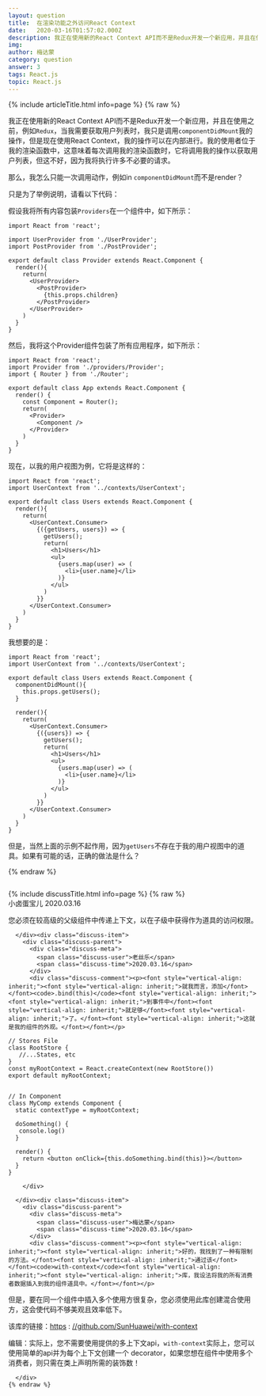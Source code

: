 ```yaml
---
layout: question
title:  在渲染功能之外访问React Context
date:   2020-03-16T01:57:02.000Z
description: 我正在使用新的React Context API而不是Redux开发一个新应用，并且在使用之前，例如Redux，当我需要获取用户列表时，我只是调用comp...
img: 
author: 梅达蒙
category: question
answer: 3
tags: React.js
topic: React.js
---
```

<div class="article-root">
  <div class="article">
    {% include articleTitle.html info=page %}
    {% raw %}
    <div class="article-content"><p><font style="vertical-align: inherit;"><font style="vertical-align: inherit;">我正在使用新的React Context API而不是Redux开发一个新应用，并且在使用之前，例如</font></font><code>Redux</code><font style="vertical-align: inherit;"><font style="vertical-align: inherit;">，当我需要获取用户列表时，我只是调用</font></font><code>componentDidMount</code><font style="vertical-align: inherit;"><font style="vertical-align: inherit;">我的操作，但是现在使用React Context，我的操作可以在内部进行。我的使用者位于我的渲染函数中，这意味着每次调用我的渲染函数时，它将调用我的操作以获取用户列表，但这不好，因为我将执行许多不必要的请求。</font></font></p>

<p><font style="vertical-align: inherit;"><font style="vertical-align: inherit;">那么，我怎么只能一次调用动作，例如in </font></font><code>componentDidMount</code><font style="vertical-align: inherit;"><font style="vertical-align: inherit;">而不是render？</font></font></p>

<p><font style="vertical-align: inherit;"><font style="vertical-align: inherit;">只是为了举例说明，请看以下代码：</font></font></p>

<p><font style="vertical-align: inherit;"><font style="vertical-align: inherit;">假设我将所有内容包装</font></font><code>Providers</code><font style="vertical-align: inherit;"><font style="vertical-align: inherit;">在一个组件中，如下所示：</font></font></p>

<pre><code>import React from 'react';<font></font>
<font></font>
import UserProvider from './UserProvider';<font></font>
import PostProvider from './PostProvider';<font></font>
<font></font>
export default class Provider extends React.Component {<font></font>
  render(){<font></font>
    return(<font></font>
      &lt;UserProvider&gt;<font></font>
        &lt;PostProvider&gt;<font></font>
          {this.props.children}<font></font>
        &lt;/PostProvider&gt;<font></font>
      &lt;/UserProvider&gt;<font></font>
    )<font></font>
  }<font></font>
}<font></font>
</code></pre>

<p><font style="vertical-align: inherit;"><font style="vertical-align: inherit;">然后，我将这个Provider组件包装了所有应用程序，如下所示：</font></font></p>

<pre><code>import React from 'react';<font></font>
import Provider from './providers/Provider';<font></font>
import { Router } from './Router';<font></font>
<font></font>
export default class App extends React.Component {<font></font>
  render() {<font></font>
    const Component = Router();<font></font>
    return(<font></font>
      &lt;Provider&gt;<font></font>
        &lt;Component /&gt;<font></font>
      &lt;/Provider&gt;<font></font>
    )<font></font>
  }<font></font>
}<font></font>
</code></pre>

<p><font style="vertical-align: inherit;"><font style="vertical-align: inherit;">现在，以我的用户视图为例，它将是这样的：</font></font></p>

<pre><code>import React from 'react';<font></font>
import UserContext from '../contexts/UserContext';<font></font>
<font></font>
export default class Users extends React.Component {<font></font>
  render(){<font></font>
    return(<font></font>
      &lt;UserContext.Consumer&gt;<font></font>
        {({getUsers, users}) =&gt; {<font></font>
          getUsers();<font></font>
          return(<font></font>
            &lt;h1&gt;Users&lt;/h1&gt;<font></font>
            &lt;ul&gt;<font></font>
              {users.map(user) =&gt; (<font></font>
                &lt;li&gt;{user.name}&lt;/li&gt;<font></font>
              )}<font></font>
            &lt;/ul&gt;<font></font>
          )<font></font>
        }}<font></font>
      &lt;/UserContext.Consumer&gt;<font></font>
    )<font></font>
  }<font></font>
}<font></font>
</code></pre>

<p><font style="vertical-align: inherit;"><font style="vertical-align: inherit;">我想要的是：</font></font></p>

<pre><code>import React from 'react';<font></font>
import UserContext from '../contexts/UserContext';<font></font>
<font></font>
export default class Users extends React.Component {<font></font>
  componentDidMount(){<font></font>
    this.props.getUsers();<font></font>
  }<font></font>
<font></font>
  render(){<font></font>
    return(<font></font>
      &lt;UserContext.Consumer&gt;<font></font>
        {({users}) =&gt; {<font></font>
          getUsers();<font></font>
          return(<font></font>
            &lt;h1&gt;Users&lt;/h1&gt;<font></font>
            &lt;ul&gt;<font></font>
              {users.map(user) =&gt; (<font></font>
                &lt;li&gt;{user.name}&lt;/li&gt;<font></font>
              )}<font></font>
            &lt;/ul&gt;<font></font>
          )<font></font>
        }}<font></font>
      &lt;/UserContext.Consumer&gt;<font></font>
    )<font></font>
  }<font></font>
}<font></font>
</code></pre>

<p><font style="vertical-align: inherit;"><font style="vertical-align: inherit;">但是，当然上面的示例不起作用，因为</font></font><code>getUsers</code><font style="vertical-align: inherit;"><font style="vertical-align: inherit;">不存在于我的用户视图中的道具。</font><font style="vertical-align: inherit;">如果有可能的话，正确的做法是什么？</font></font></p></div>
    {% endraw %}
  </div>
  <p style="height: 0;width:0;overflow: hidden;"> 第1647篇《在渲染功能之外访问React Context》来自Winter(https://github.com/aiyld/aiyld.github.io)的站点</p>
  <div class="discuss-wrapper">
    {% include discussTitle.html info=page %}
    {% raw %}
    <div class="discuss-item">
        <div class="discuss-parent">
          <div class="discuss-meta">
            <span class="discuss-user">小卤蛋宝儿</span>
            <span class="discuss-time">2020.03.16</span>
          </div>
          <div class="discuss-comment"><p><font style="vertical-align: inherit;"><font style="vertical-align: inherit;">您必须在较高级的父级组件中传递上下文，以在子级中获得作为道具的访问权限。</font></font></p></div>
        </div>
        
      </div><div class="discuss-item">
        <div class="discuss-parent">
          <div class="discuss-meta">
            <span class="discuss-user">老丝乐</span>
            <span class="discuss-time">2020.03.16</span>
          </div>
          <div class="discuss-comment"><p><font style="vertical-align: inherit;"><font style="vertical-align: inherit;">就我而言，添加</font></font><code>.bind(this)</code><font style="vertical-align: inherit;"><font style="vertical-align: inherit;">到事件中</font><font style="vertical-align: inherit;">就足够</font><font style="vertical-align: inherit;">了。</font><font style="vertical-align: inherit;">这就是我的组件的外观。</font></font></p>

<pre><code>// Stores File<font></font>
class RootStore {<font></font>
   //...States, etc<font></font>
}<font></font>
const myRootContext = React.createContext(new RootStore())<font></font>
export default myRootContext;<font></font>
<font></font>
<font></font>
// In Component<font></font>
class MyComp extends Component {<font></font>
  static contextType = myRootContext;<font></font>
<font></font>
  doSomething() {<font></font>
   console.log()<font></font>
  }<font></font>
<font></font>
  render() {<font></font>
    return &lt;button onClick={this.doSomething.bind(this)}&gt;&lt;/button&gt;<font></font>
  }<font></font>
}<font></font>
</code></pre></div>
        </div>
        
      </div><div class="discuss-item">
        <div class="discuss-parent">
          <div class="discuss-meta">
            <span class="discuss-user">梅达蒙</span>
            <span class="discuss-time">2020.03.16</span>
          </div>
          <div class="discuss-comment"><p><font style="vertical-align: inherit;"><font style="vertical-align: inherit;">好的，我找到了一种有限制的方法。</font><font style="vertical-align: inherit;">通过该</font></font><code>with-context</code><font style="vertical-align: inherit;"><font style="vertical-align: inherit;">库，我设法将我的所有消费者数据插入到我的组件道具中。</font></font></p>

<p><font style="vertical-align: inherit;"><font style="vertical-align: inherit;">但是，要在同一个组件中插入多个使用方很复杂，您必须使用此库创建混合使用方，这会使代码不够美观且效率低下。</font></font></p>

<p><font style="vertical-align: inherit;"><font style="vertical-align: inherit;">该库的链接：</font><a href="https://github.com/SunHuawei/with-context" rel="nofollow noreferrer"><font style="vertical-align: inherit;">https</font></a><font style="vertical-align: inherit;"> : </font></font><a href="https://github.com/SunHuawei/with-context" rel="nofollow noreferrer"><font style="vertical-align: inherit;"><font style="vertical-align: inherit;">//github.com/SunHuawei/with-context</font></font></a></p>

<p><font style="vertical-align: inherit;"><font style="vertical-align: inherit;">编辑：实际上，您不需要使用提供的多上下文api，</font></font><code>with-context</code><font style="vertical-align: inherit;"><font style="vertical-align: inherit;">实际上，您可以使用简单的api并为每个上下文创建一个 decorator，如果您想在组件中使用多个消费者，则只需在类上声明所需的装饰数！</font></font></p></div>
        </div>
        
      </div>
    {% endraw %}
  </div>
<div>
